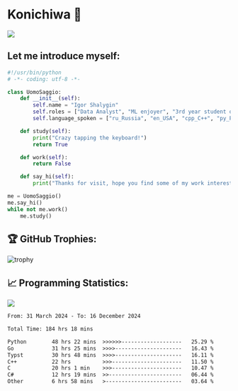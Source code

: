 # Konichiwa 👋
![](https://komarev.com/ghpvc/?username=IgorFandre&color=brightgreen)

## Let me introduce myself:
```py
#!/usr/bin/python
# -*- coding: utf-8 -*-

class UomoSaggio:
    def __init__(self):
        self.name = "Igor Shalygin"
        self.roles = ["Data Analyst", "ML enjoyer", "3rd year student of MIPT"]
        self.language_spoken = ["ru_Russia", "en_USA", "cpp_C++", "py_Python", "go_Golang"]

    def study(self):
        print("Crazy tapping the keyboard!")
        return True

    def work(self):
        return False

    def say_hi(self):
        print("Thanks for visit, hope you find some of my work interesting.")

me = UomoSaggio()
me.say_hi()
while not me.work()
    me.study()
```

## 🏆 GitHub Trophies:
![trophy](https://github-profile-trophy.vercel.app/?username=IgorFandre&title=MultiLanguage,Repositories,Commits,Experience,PullRequest,Reviews)

## 📈 Programming Statistics:

![](https://github-profile-summary-cards.vercel.app/api/cards/profile-details?username=IgorFandre&theme=solarized_dark)

<!--START_SECTION:waka-->

```txt
From: 31 March 2024 - To: 16 December 2024

Total Time: 184 hrs 18 mins

Python        48 hrs 22 mins  >>>>>>-------------------   25.29 %
Go            31 hrs 25 mins  >>>>---------------------   16.43 %
Typst         30 hrs 48 mins  >>>>---------------------   16.11 %
C++           22 hrs          >>>----------------------   11.50 %
C             20 hrs 1 min    >>>----------------------   10.47 %
C#            12 hrs 19 mins  >>-----------------------   06.44 %
Other         6 hrs 58 mins   >------------------------   03.64 %
```

<!--END_SECTION:waka-->
